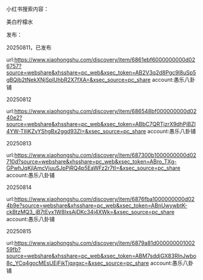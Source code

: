 
小红书搜索内容：

美白柠檬水



发布：

20250811，已发布

url:https://www.xiaohongshu.com/discovery/item/6861ebf6000000000d026757?source=webshare&xhsshare=pc_web&xsec_token=AB2V3q2d8Pgc9l8uSp5gBQjb2tNekXNjSpIUhbR2X7fXA=&xsec_source=pc_share
account:愚乐八卦铺

20250812

url:https://www.xiaohongshu.com/discovery/item/686548bf000000000d0240e2?source=webshare&xhsshare=pc_web&xsec_token=ABbC7QRTjzrX9dhPjBZl4YW-TIljKZvYShgBx2ggd93ZI=&xsec_source=pc_share
account:愚乐八卦铺


20250813

url:https://www.xiaohongshu.com/discovery/item/687300b1000000000d02710d?source=webshare&xhsshare=pc_web&xsec_token=ABro_TXg-GPwhJqKjlAmcVjuuSJpPjRQ4p5EaWFz2r7tI=&xsec_source=pc_share
account:愚乐八卦铺

20250814

url:https://www.xiaohongshu.com/discovery/item/6876fba1000000000d024b9e?source=webshare&xhsshare=pc_web&xsec_token=ABnUwywbtK-ckBtzMQ3_jB7tEvx1W8lxsAjDKc34j4XWk=&xsec_source=pc_share
account:愚乐八卦铺

20250815

url:https://www.xiaohongshu.com/discovery/item/6879a81d00000000100259fb?source=webshare&xhsshare=pc_web&xsec_token=ABM7sddjGX83RInJwbo8c_YCq4gocMEsUEjFikTjqxgxc=&xsec_source=pc_share
account:愚乐八卦铺


